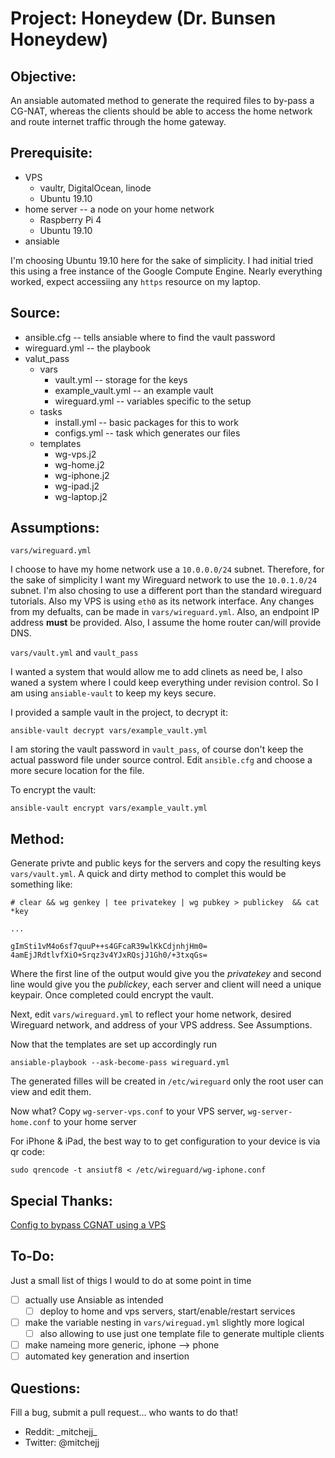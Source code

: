 # Project: Honeydew (Dr. Bunsen Honeydew)

## Objective:

An ansiable automated method to generate the required files to by-pass a CG-NAT, whereas the clients should be able to access the home network and route internet traffic through the home gateway.

## Prerequisite:

* VPS
    * vaultr, DigitalOcean, linode
    * Ubuntu 19.10
* home server -- a node on your home network
    * Raspberry Pi 4
    * Ubuntu 19.10
* ansiable

I'm choosing Ubuntu 19.10 here for the sake of simplicity. I had initial tried this using a free instance of the Google Compute Engine. Nearly everything worked, expect accessiing any `https` resource on my laptop.

## Source:

* ansible.cfg -- tells ansiable where to find the vault password
* wireguard.yml -- the playbook
* valut_pass
    * vars
        * vault.yml -- storage for the keys
        * example_vault.yml -- an example vault
        * wireguard.yml -- variables specific to the setup
    * tasks
        * install.yml -- basic packages for this to work
        * configs.yml -- task which generates our files
    * templates
        * wg-vps.j2
        * wg-home.j2
        * wg-iphone.j2
        * wg-ipad.j2
        * wg-laptop.j2
    
## Assumptions:

`vars/wireguard.yml`

I choose to have my home network use a `10.0.0.0/24` subnet. Therefore, for the sake of simplicity I want my Wireguard network to use the `10.0.1.0/24` subnet. I'm also chosing to use a different port than the standard wireguard tutorials. Also my VPS is using `eth0` as its network interface. Any changes from my defualts, can be made in `vars/wireguard.yml`. Also, an endpoint IP address **must** be provided. Also, I assume the home router can/will provide DNS.

`vars/vault.yml` and `vault_pass`

I wanted a system that would allow me to add clinets as need be, I also waned a system where I could keep everything under revision control. So I am using `ansiable-vault` to keep my keys secure. 

I provided a sample vault in the project, to decrypt it:

    ansible-vault decrypt vars/example_vault.yml


I am storing the vault password in `vault_pass`, of course don't keep the actual password file under source control. Edit `ansible.cfg` and choose a more secure location for the file.

To encrypt the vault:

    ansible-vault encrypt vars/example_vault.yml
    

## Method:

Generate privte and public keys for the servers and copy the resulting keys `vars/vault.yml`. A quick and dirty method to complet this would be something like:

    # clear && wg genkey | tee privatekey | wg pubkey > publickey  && cat *key

    ...

    gImSti1vM4o6sf7quuP++s4GFcaR39wlKkCdjnhjHm0=
    4amEjJRdtlvfXiO+Srqz3v4YJxRQsjJ1Gh0/+3txqGs=

Where the first line of the output would give you the *privatekey* and second line would give you the *publickey*, each server and client will need a unique keypair. Once completed could encrypt the vault.

Next, edit `vars/wireguard.yml` to reflect your home network, desired Wireguard network, and address of your VPS address. See Assumptions.

Now that the templates are set up accordingly run

    ansiable-playbook --ask-become-pass wireguard.yml

The generated filles will be created in `/etc/wireguard` only the root user can view and edit them.

Now what? Copy `wg-server-vps.conf` to your VPS server, `wg-server-home.conf` to your home server

For iPhone & iPad, the best way to to get configuration to your device is via qr code:

    sudo qrencode -t ansiutf8 < /etc/wireguard/wg-iphone.conf

## Special Thanks:

[Config to bypass CGNAT using a VPS](https://github.com/smbm/wireguard-cgnat-bypass)

## To-Do:

Just a small list of thigs I would to do at some point in time

- [ ] actually use Ansiable as intended
    - [ ] deploy to home and vps servers, start/enable/restart services
- [ ] make the variable nesting in `vars/wireguad.yml` slightly more logical
    - [ ] also allowing to use just one template file to generate multiple clients
- [ ] make nameing more generic, iphone --> phone
- [ ] automated key generation and insertion

## Questions:

Fill a bug, submit a pull request... who wants to do that!

- Reddit: \_mitchejj\_
- Twitter: @mitchejj